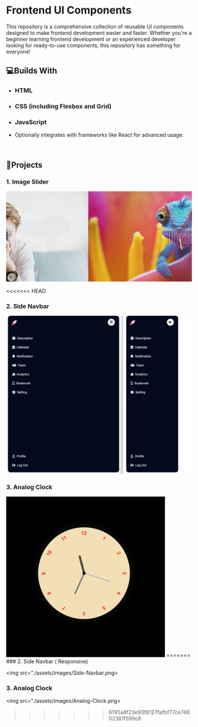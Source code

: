 #  Frontend UI Components

This repository is a comprehensive collection of reusable UI components designed to make frontend development easier and faster. Whether you're a beginner learning frontend development or an experienced developer looking for ready-to-use components, this repository has something for everyone!


## 💻Builds With
- ### HTML
- ### CSS (including Flexbox and Grid)
- ### JavaScript
- Optionally integrates with frameworks like React for advanced usage.

<br>

## 🚀Projects

### 1. Image Slider

<img src="./assets/images/Image-Slider.png">

<<<<<<< HEAD
### 2. Side Navbar

<img src="./assets/Screenshot 2024-11-29 203137.png" >

### 3. Analog Clock

<img src="./assets/Screenshot 2024-12-05 233426.png">
=======
### 2. Side Navbar ( Responsive)

<img src="./assets/images/Side-Navbar.png>

### 3. Analog Clock 

<img src="./assets/images/Analog-Clock.png>
>>>>>>> 6195a8f23e93f8127fafbf77ce74802381f599c6

